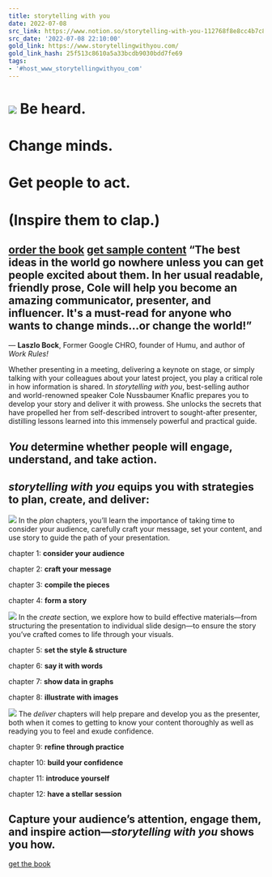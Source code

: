 ```yaml
---
title: storytelling with you
date: 2022-07-08
src_link: https://www.notion.so/storytelling-with-you-112768f8e8cc4b7c8eedd5bbf64f635b
src_date: '2022-07-08 22:10:00'
gold_link: https://www.storytellingwithyou.com/
gold_link_hash: 25f513c8610a5a33bcdb9030bdd7fe69
tags:
- '#host_www_storytellingwithyou_com'
---
```



[![](https://images.squarespace-cdn.com/content/v1/62b62c8a244ab024556b72a6/eb9ed239-c4c9-478a-843a-88f021b9ded1/SWY+cover.png)](/preorder)
Be heard.
=========


Change minds.
=============

Get people to act.
==================

(Inspire them to clap.)
=======================


[order the book](/order) 
[get sample content](https://form.jotform.com/221856250189157) 
“The best ideas in the world go nowhere unless you can get people excited about them. In her usual readable, friendly prose, Cole will help you become an amazing communicator, presenter, and influencer. It's a must-read for anyone who wants to change minds...or change the world!”
----------------------------------------------------------------------------------------------------------------------------------------------------------------------------------------------------------------------------------------------------------------------------------------

— **Laszlo Bock**, Former Google CHRO, founder of Humu, and author of *Work Rules!*


Whether presenting in a meeting, delivering a keynote on stage, or simply talking with your colleagues about your latest project, you play a critical role in how information is shared. In *storytelling with you*, best-selling author and world-renowned speaker Cole Nussbaumer Knaflic prepares you to develop your story and deliver it with prowess. She unlocks the secrets that have propelled her from self-described introvert to sought-after presenter, distilling lessons learned into this immensely powerful and practical guide.


*You* determine whether people will engage, understand, and take action.
------------------------------------------------------------------------


*storytelling with you* equips you with strategies to plan, create, and deliver:
--------------------------------------------------------------------------------


![](https://images.squarespace-cdn.com/content/v1/62b62c8a244ab024556b72a6/2d039456-a6c8-454c-8691-47288ef7294c/PLAN+with+image.jpg)
In the *plan* chapters, you’ll learn the importance of taking time to consider your audience, carefully craft your message, set your content, and use story to guide the path of your presentation. 

chapter 1: **consider your audience**


chapter 2: **craft your message**

chapter 3: **compile the pieces**

chapter 4: **form a story**


![](https://images.squarespace-cdn.com/content/v1/62b62c8a244ab024556b72a6/cbab286d-b15c-4655-ae3f-a107b73b7d30/CREATE+with+image.jpg)
In the *create* section, we explore how to build effective materials—from structuring the presentation to individual slide design—to ensure the story you’ve crafted comes to life through your visuals.

chapter 5: **set the style & structure**


chapter 6: **say it with words**

chapter 7: **show data in graphs**

chapter 8: **illustrate with images**


![](https://images.squarespace-cdn.com/content/v1/62b62c8a244ab024556b72a6/747d8426-7be1-476b-8938-74b787f370ad/DELIVER+with+image.jpg)
The *deliver* chapters will help prepare and develop you as the presenter, both when it comes to getting to know your content thoroughly as well as readying you to feel and exude confidence.

chapter 9: **refine through practice**


chapter 10: **build your confidence**

chapter 11: **introduce yourself**

chapter 12: **have a stellar session**


Capture your audience’s attention, engage them, and inspire action—*storytelling with you* shows you how.
---------------------------------------------------------------------------------------------------------


[get the book](/order)